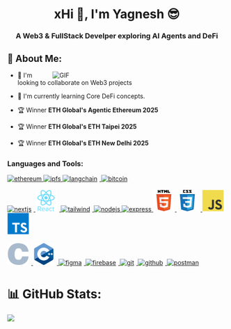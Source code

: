 <h1 align="center">xHi 👋, I'm Yagnesh 😎</h1>
<h3 align="center"> A Web3 & FullStack Develper exploring AI Agents and DeFi</h3>


## 💫 About Me:

<img align="right" alt="GIF" src="https://user-images.githubusercontent.com/74038190/235224431-e8c8c12e-6826-47f1-89fb-2ddad83b3abf.gif" width="400" style="margin-left: 20px;" />

  
- 👯 I'm looking to collaborate on Web3 projects
  
- 🌱 I'm currently learning Core DeFi concepts.
- 🏆 Winner **ETH Global's Agentic Ethereum 2025**
- 🏆 Winner **ETH Global's ETH Taipei 2025**
- 🏆 Winner **ETH Global's ETH New Delhi 2025**


<h3 align="left">Languages and Tools:</h3>
<p align="left"> 
  <!-- Blockchain Stack -->
  <a href="https://ethereum.org/" target="_blank" rel="noreferrer"> <img src="https://encrypted-tbn0.gstatic.com/images?q=tbn:ANd9GcS_Yk7VOVstP8GaB9vCkJn8JNcHgbvps987wA&s" alt="ethereum" width="50" height="50"/> </a>
  <a href="https://ipfs.io/" target="_blank" rel="noreferrer"> <img src="https://upload.wikimedia.org/wikipedia/commons/1/18/Ipfs-logo-1024-ice-text.png" alt="ipfs" width="50" height="50"/> </a>
  <a href="https://langchain.com/" target="_blank" rel="noreferrer"> <img src="https://www.iotworlds.com/wp-content/uploads/2024/05/iotworlds-langchain.webp" alt="langchain" width="50" height="50" style="margin-right: 5px;"/> </a>
  <a href="https://bitcoin.org/" target="_blank" rel="noreferrer"> <img src="https://www.vectorlogo.zone/logos/bitcoin/bitcoin-icon.svg" alt="bitcoin" width="50" height="50"/> </a>

  <br>
  <br>
  <!-- Web Development Stack -->
  <a href="https://nextjs.org/" target="_blank" rel="noreferrer"> <img src="https://netmaxims.com/images/next-js-two.png" alt="nextjs" width="50" height="50" style="margin-right: 5px;"/> </a> 
  <a href="https://reactjs.org/" target="_blank" rel="noreferrer"> <img src="https://raw.githubusercontent.com/devicons/devicon/master/icons/react/react-original-wordmark.svg" alt="react" width="50" height="50" style="margin-right: 5px;"/> </a>
  <a href="https://tailwindcss.com/" target="_blank" rel="noreferrer"> <img src="https://www.vectorlogo.zone/logos/tailwindcss/tailwindcss-icon.svg" alt="tailwind" width="50" height="50" style="margin-right: 5px;"/> </a>
  <a href="https://nodejs.org" target="_blank" rel="noreferrer"> <img src="https://static-00.iconduck.com/assets.00/nodejs-icon-2048x2048-rueyo8fw.png" alt="nodejs" width="50" height="50"/> </a> 
  <a href="https://expressjs.com" target="_blank" rel="noreferrer"> <img src="https://www.peanutsquare.com/wp-content/uploads/2024/04/Express.png" alt="express" width="50" height="50"/> </a>
  <a href="https://www.w3.org/html/" target="_blank" rel="noreferrer"> <img src="https://raw.githubusercontent.com/devicons/devicon/master/icons/html5/html5-original-wordmark.svg" alt="html5" width="50" height="50"/> </a>
  <a href="https://www.w3schools.com/css/" target="_blank" rel="noreferrer"> <img src="https://raw.githubusercontent.com/devicons/devicon/master/icons/css3/css3-original-wordmark.svg" alt="css3" width="50" height="50" style="margin-right: 5px;"/> </a>
  <a href="https://developer.mozilla.org/en-US/docs/Web/JavaScript" target="_blank" rel="noreferrer"> <img src="https://raw.githubusercontent.com/devicons/devicon/master/icons/javascript/javascript-original.svg" alt="javascript" width="50" height="50" style="margin-right: 5px;"/> </a> 
  <a href="https://www.typescriptlang.org/" target="_blank" rel="noreferrer"> <img src="https://raw.githubusercontent.com/devicons/devicon/master/icons/typescript/typescript-original.svg" alt="typescript" width="50" height="50" style="margin-right: 5px;"/> </a>

  <br>
  <br>
  <!-- Others -->
  <a href="https://www.cprogramming.com/" target="_blank" rel="noreferrer"> <img src="https://raw.githubusercontent.com/devicons/devicon/master/icons/c/c-original.svg" alt="c" width=50" height="50" style="margin-right: 5px;"/> </a> 
  <a href="https://www.w3schools.com/cpp/" target="_blank" rel="noreferrer"> <img src="https://raw.githubusercontent.com/devicons/devicon/master/icons/cplusplus/cplusplus-original.svg" alt="cplusplus" width="50" height="50" style="margin-right: 5px;"/> </a> 
  <a href="https://www.figma.com/" target="_blank" rel="noreferrer"> <img src="https://www.vectorlogo.zone/logos/figma/figma-icon.svg" alt="figma" width="40" height="40" style="margin-right: 5px;margin-bottom: 5px"/> </a> 
  <a href="https://firebase.google.com/" target="_blank" rel="noreferrer"> <img src="https://www.vectorlogo.zone/logos/firebase/firebase-icon.svg" alt="firebase" width="50" height="50" style="margin-right: 5px;"/> </a> 
  <a href="https://git-scm.com/" target="_blank" rel="noreferrer"> <img src="https://www.vectorlogo.zone/logos/git-scm/git-scm-icon.svg" alt="git" width="50" height="50" style="margin-right: 5px;"/> </a> 
  <a href="https://github.com/" target="_blank" rel="noreferrer"> <img src="https://www.vectorlogo.zone/logos/github/github-tile.svg" alt="github" width="50" height="50" style="margin-right: 5px;"/> </a> 
  <a href="https://postman.com" target="_blank" rel="noreferrer"> <img src="https://www.vectorlogo.zone/logos/getpostman/getpostman-icon.svg" alt="postman" width="50" height="50" style="margin-right: 5px;"/> </a> 
 
</p>



# 📊 GitHub Stats:
![](https://github-readme-stats.vercel.app/api/top-langs/?username=juSt-jeLLy&theme=dark&hide_border=false&include_all_commits=false&count_private=false&layout=compact&bg_color=0D1117&text_color=FFFFFF)





<!-- Proudly created with GPRM ( https://gprm.itsvg.in ) -->
